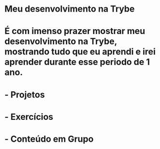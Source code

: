 # Meu desenvolvimento na Trybe

# É com imenso prazer mostrar meu desenvolvimento na Trybe, mostrando tudo que eu aprendi e irei aprender durante esse periodo de 1 ano.

# - Projetos
# - Exercícios
# - Conteúdo em Grupo
